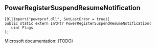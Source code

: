 ## PowerRegisterSuspendResumeNotification

```
[DllImport("powrprof.dll", SetLastError = true)]
public static extern IntPtr PowerRegisterSuspendResumeNotification(
   uint Flags
);
```

Microsoft documentation: (TODO)

